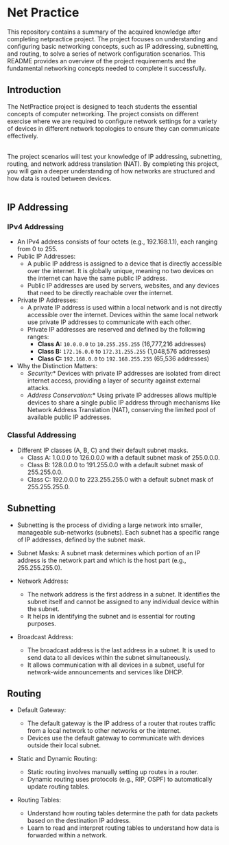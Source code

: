 # Net Practice

This repository contains a summary of the acquired knowledge after completing netpractice project.
The project focuses on understanding and configuring basic networking concepts, such as IP addressing, subnetting, and routing, to solve a series of network configuration scenarios. This README provides an overview of the project requirements and the fundamental networking concepts needed to complete it successfully.

## Introduction

The NetPractice project is designed to teach students the essential concepts of computer networking. The project consists on different exercise where we are required to configure network settings for a variety of devices in different network topologies to ensure they can communicate effectively. </br></br>

The project scenarios will test your knowledge of IP addressing, subnetting, routing, and network address translation (NAT). By completing this project, you will gain a deeper understanding of how networks are structured and how data is routed between devices.</br></br>

## IP Addressing

### IPv4 Addressing
- An IPv4 address consists of four octets (e.g., 192.168.1.1), each ranging from 0 to 255.
- Public IP Addresses:
    - A public IP address is assigned to a device that is directly accessible over the internet. It is globally unique, meaning no two devices on the internet can have the same public IP address.
    - Public IP addresses are used by servers, websites, and any devices that need to be directly reachable over the internet.
- Private IP Addresses:
    - A private IP address is used within a local network and is not directly accessible over the internet. Devices within the same local network use private IP addresses to communicate with each other.
    - Private IP addresses are reserved and defined by the following ranges:
      - **Class A:** `10.0.0.0` to `10.255.255.255` (16,777,216 addresses)
      - **Class B:** `172.16.0.0` to `172.31.255.255` (1,048,576 addresses)
      - **Class C:** `192.168.0.0` to `192.168.255.255` (65,536 addresses)
- Why the Distinction Matters:
    - *Security:** Devices with private IP addresses are isolated from direct internet access, providing a layer of security against external attacks.
    - *Address Conservation:** Using private IP addresses allows multiple devices to share a single public IP address through mechanisms like Network Address Translation (NAT), conserving the limited pool of available public IP addresses.

### Classful Addressing
- Different IP classes (A, B, C) and their default subnet masks.
    - Class A: 1.0.0.0 to 126.0.0.0 with a default subnet mask of 255.0.0.0.
    - Class B: 128.0.0.0 to 191.255.0.0 with a default subnet mask of 255.255.0.0.
    - Class C: 192.0.0.0 to 223.255.255.0 with a default subnet mask of 255.255.255.0.

## Subnetting

- Subnetting is the process of dividing a large network into smaller, manageable sub-networks (subnets). Each subnet has a specific range of IP addresses, defined by the subnet mask.
- Subnet Masks: A subnet mask determines which portion of an IP address is the network part and which is the host part (e.g., 255.255.255.0).
  
- Network Address:
   - The network address is the first address in a subnet. It identifies the subnet itself and cannot be assigned to any individual device within the subnet.
   - It helps in identifying the subnet and is essential for routing purposes.
- Broadcast Address:
   - The broadcast address is the last address in a subnet. It is used to send data to all devices within the subnet simultaneously.
   - It allows communication with all devices in a subnet, useful for network-wide announcements and services like DHCP.

## Routing

- Default Gateway:
  - The default gateway is the IP address of a router that routes traffic from a local network to other networks or the internet.
  - Devices use the default gateway to communicate with devices outside their local subnet.

- Static and Dynamic Routing:
  - Static routing involves manually setting up routes in a router.
  - Dynamic routing uses protocols (e.g., RIP, OSPF) to automatically update routing tables.

- Routing Tables:
  - Understand how routing tables determine the path for data packets based on the destination IP address.
  - Learn to read and interpret routing tables to understand how data is forwarded within a network.
